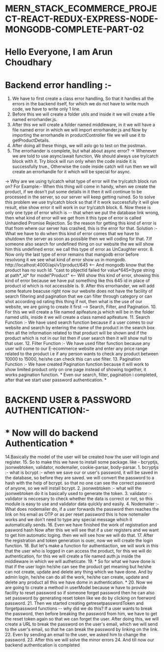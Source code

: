 # MERN_STACK_ECOMMERCE_PROJECT-REACT-REDUX-EXPRESS-NODE-MONGODB-COMPLETE-PART-02
# Hello Everyone, I am Arun Choudhary

# Backend error handling :-
1. We have to first create a class error handling, So that it handles all the errors in the backend itself, for which we do not have to write much code, we have to write only 1 line.
2. Before this we will create a folder utils and inside it we will create a file named errorhander.js.
3. After this we will create a folder named middleware, in it we will have a file named error in which we will import errorhander.js
   and
   Now by importing the errorhandle in productController file we will use it to getProductDetails.
4. After doing all these things, we will aslo go to test on the postman.
5. The errorhander is complete, but what about async error? -> Whenever we are told to use async/await function, We should always use try/catch block with it. Try block will run only when the code inside it is successfully true., Otherwise the code inside catch will run then we will create an errorhandle for it which will be special for async.

-> Why are we using ty/catch what type of error will the try/catch block run on?
   For Example:- When this thing will come in handy, when we create the product, if we dosn't put some details in it then it will continue to be processed in the server, so our server will keep getting ruined.
   So to solve this problem we use try/catch block so that if it work successfully it will give result, else show error it will work in our try/catch block.
6. Now these is only one type of error which is -- that when we put the database link wrong, then what kind of error will we get from it this type of error is called Unhandled Promise Rejection.
   So the reason for getting this kind of error is that from where our server has crashed, this is the error for that.
   Solution :- What we have to do when this kind of error comes that we have to shutdown the server as soon as possible then we will coding for that.
7.If someone also search for undefined thing on our website the we will show him this undefined error. we call this type of error as UnCaughter error.
8. Now only the last type of error remains that mangodb error before resolvong it we see what kind of error show us in mongodb. http://localhost:4000/api/v1/product/645 <-- And mongodb know that the product has no such Id. "cast to pbjectId failed for value\*645\*(type string at path\*_id\* for model\"Product\" <-- Will show this kind of error, showing this kind of error because we have put something like this 645 id in place of product id which is not accessible is.
9. After this errorhander, we will add some feature beacuse right now our website does not have the facility of search filtering and pagination that we can filter through category or can shot according od rating this thing if not, then what is the use of our website, we are going to create it first --> Search, Filter, and Pagination.
10. For this we will create a file named apifeature.js which will be in the folder named utils, inside it we will create a class named apifeature.
11. Search Function :- We have used search function because if a user comes to our website and search by entering the name of the product in the search box then all the information related to that product will be shown and if the product which is not in our list then if user search then it will show null to that user.
12. Filter Function :- We have used filter function because any user will  come to our E-ecommerce website and enter any price range related to the product i.e if any person wants to check any product between 10000 to 15000, he/she can check this can use filter.
13. Pagination Function :- We have created Pagination function because it will work to show limited product only on one page instead of showing together, it works pagination function.
    * Even our search, filter, pagination i completed, after that we start user password authentication. *

# BACKEND USER & PASSWORD AUTHENTICATION:-
# * Now will do backend Authentication *
14.Basically the model of the user will be created how the user will login and register.
15. So to make this we have to install some package. like - bcryptjs, jsonwebtoken, validator, nodemailer, cookie-parsar, body-parsar.
    1. bcryptjs :- what is bcrypt :- when we save our or user's password, it will be saved in the database, so before they are saved. we will convert the password to a hash with the help of bcrypt. so that no one can see the correct password of anyone, so we will install bcrypt.
    2. jsonwebtoken :- what will the jsonwebtoken do it is basically used to generate the token.
    3. validator :- validator is neccesary to check whether the data is correct or not, so this module is easy to use and validator data quickly and easily.
    4. Nodemailer :- What does nodemailer do, if a user forwards the password then reaches the link on his email as OTP or as per reset password this is how notemailer works and we don't need to type any special message which it automatically sends.
16. Even we have finished the work of registration and pasword hash Now after this we will see that if a user registers and we want to get him automatic loging. then we will see how we will do that.
17. After the registration and token generation is ouer, now we will create the login function.
18. But let's make a function for authentiaction, we will work in this that the user who is logged in can access the product, for this we will do authentication, for this we will create a file named auth.js inside the middleware in which we will autheticate.
19. * So for what we have done is that if the user login he/she can see the product get meaning but he/she can not create, update and delete any thing which we have done. And by admin login, he/she can do all the work, he/she can create, update and delete any product all this we have dome in authentication. * 
20. Now we are going to create a method in userModel because w have to provide facility to reset password so if someone forget password then he can also set password by generating reset token like we do by clicking on foerword password.
21. Then we started creating getresetpasswordToken and forgetpassword functions -- why did we do this?
    If a user wants to break the password, then before breaking the password from him, we have to get the reset token again so that we can forget the user.
    After doing this, we will create a URL to break the password on the user's email, which we will send to the user's email, so that he can break the password by linking on the link.
22. Even by sending an email to the user, we asked him to change the password.
23. After this we will solve the minor errors
24. And till now our backend authentication is completed
